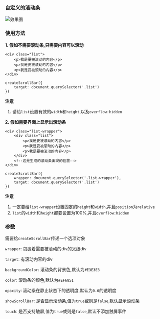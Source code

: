 ### 自定义的滚动条
![效果图][1]

### 使用方法

**1. 假如不需要滚动条,只需要内容可以滚动**

```
<div class="list">
    <p>我是要被滚动的内容</p>   
    <p>我是要被滚动的内容</p>   
    <p>我是要被滚动的内容</p>   
</div>
      
createScrollBar({
    target: document.querySelector('.list')
})
```

**注意**
1. 请给`list`设置有效的`width`和`height`,以及`overflow:hidden`

**2. 假如需要界面上显示出滚动条**

```
<div class="list-wrapper">
    <div class="list">
        <p>我是要被滚动的内容</p>   
        <p>我是要被滚动的内容</p>   
        <p>我是要被滚动的内容</p>   
    </div>
    <!--这是生成的滚动条出现的位置-->
</div>
      
createScrollBar({
    wrapper: document.querySelector('.list-wrapper'),
    target: document.querySelector('.list')
})
```

**注意**
1. 一定要给`list-wrapper`设置固定的`height`和`width`,并且`position`为`relative`
2. `list`的`width`和`height`都要设置为100%,并且`overflow:hidden`

### 参数
需要给`createScrollBar`传递一个选项对象

`wrapper`: 包裹着需要被滚动的div的父级div

`target`: 有滚动内容的div

`backgroundColor`: 滚动条的背景色,默认为`#E3E3E3`

`color`: 滚动条的颜色,默认为`#EF6851`

`opacity`: 滚动条在静止状态下的透明度,默认为`0.6`的透明度

`showScrollBar`:  是否显示滚动条,值为`true`或则是`false`,默认显示滚动条

`touch`: 是否支持触屏,值为`true`或则是`false`,默认不添加触屏事件


  [1]: http://7xleea.com1.z0.glb.clouddn.com/scrollbar/745b9ff8-e989-4f21-b570-60b402680ab7.gif

